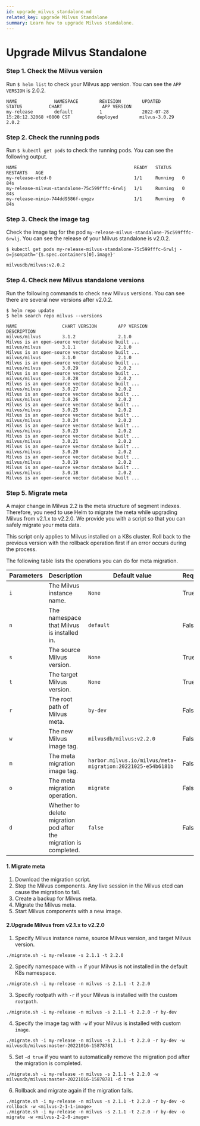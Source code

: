 ```yaml
---
id: upgrade_milvus_standalone.md
related_key: upgrade Milvus Standalone
summary: Learn how to upgrade Milvus standalone.
---
```


# Upgrade Milvus Standalone

### Step 1. Check the Milvus version

Run `$ helm list` to check your Milvus app version. You can see the `APP VERSION` is 2.0.2. 

```
NAME              NAMESPACE        REVISION        UPDATED                                     STATUS          CHART               APP VERSION
my-release        default          1               2022-07-28 15:28:12.32068 +0800 CST          deployed        milvus-3.0.29        2.0.2
```

### Step 2. Check the running pods

Run `$ kubectl get pods` to check the running pods. You can see the following output.

```
NAME                                            READY   STATUS    RESTARTS   AGE
my-release-etcd-0                               1/1     Running   0          84s
my-release-milvus-standalone-75c599fffc-6rwlj   1/1     Running   0          84s
my-release-minio-744dd9586f-qngzv               1/1     Running   0          84s
```

### Step 3. Check the image tag

Check the image tag for the pod `my-release-milvus-standalone-75c599fffc-6rwlj`. You can see the release of your Milvus standalone is v2.0.2.

```
$ kubectl get pods my-release-milvus-standalone-75c599fffc-6rwlj -o=jsonpath='{$.spec.containers[0].image}'
```

```
milvusdb/milvus:v2.0.2
```


### Step 4. Check new Milvus standalone versions

Run the following commands to check new Milvus versions. You can see there are several new versions after v2.0.2. 

```
$ helm repo update
$ helm search repo milvus --versions
```

```
NAME                 CHART VERSION        APP VERSION               DESCRIPTION
milvus/milvus        3.1.2                2.1.0                     Milvus is an open-source vector database built ...
milvus/milvus        3.1.1                2.1.0                     Milvus is an open-source vector database built ...
milvus/milvus        3.1.0                2.1.0                     Milvus is an open-source vector database built ...
milvus/milvus        3.0.29               2.0.2                     Milvus is an open-source vector database built ...
milvus/milvus        3.0.28               2.0.2                     Milvus is an open-source vector database built ...
milvus/milvus        3.0.27               2.0.2                     Milvus is an open-source vector database built ...
milvus/milvus        3.0.26               2.0.2                     Milvus is an open-source vector database built ...
milvus/milvus        3.0.25               2.0.2                     Milvus is an open-source vector database built ...
milvus/milvus        3.0.24               2.0.2                     Milvus is an open-source vector database built ...
milvus/milvus        3.0.23               2.0.2                     Milvus is an open-source vector database built ...
milvus/milvus        3.0.21               2.0.2                     Milvus is an open-source vector database built ...
milvus/milvus        3.0.20               2.0.2                     Milvus is an open-source vector database built ...
milvus/milvus        3.0.19               2.0.2                     Milvus is an open-source vector database built ...
milvus/milvus        3.0.18               2.0.2                     Milvus is an open-source vector database built ...
```

### Step 5. Migrate meta
A major change in Milvus 2.2 is the meta structure of segment indexes. Therefore, you need to use Helm to migrate the meta while upgrading Milvus from v2.1.x to v2.2.0. We provide you with a script so that you can safely migrate your meta data.

This script only applies to Milvus installed on a K8s cluster. Roll back to the previous version with the rollback operation first if an error occurs during the process.

The following table lists the operations you can do for meta migration.

| Parameters   | Description                                                      | Default value                    | Required                |
| ------------ | ---------------------------------------------------------------- | ---------------------------- | ----------------------- |
| `i`          | The Milvus instance name.                                 | `None`                         | True                    |
| `n`          | The namespace that Milvus is installed in.                | `default`                      | False                   |
| `s`          | The source Milvus version.                                | `None`                         | True                    |
| `t`          | The target Milvus version.                               | `None`                         | True                    |
| `r`          | The root path of Milvus meta.                             | `by-dev`                       | False                   |
| `w`          | The new Milvus image tag.                                 | `milvusdb/milvus:v2.2.0`       | False                   |
| `m`          | The meta migration image tag.                             | `harbor.milvus.io/milvus/meta-migration:20221025-e54b6181b`       | False                   |
| `o`          | The meta migration operation.                             | `migrate`                      | False                   |
| `d`          | Whether to delete migration pod after the migration is completed.          | `false`                        | False                   |

#### 1. Migrate meta

1. Download the migration script.
2. Stop the Milvus components. Any live session in the Milvus etcd can cause the migration to fail.
3. Create a backup for Milvus meta.
4. Migrate the Milvus meta.
5. Start Milvus components with a new image.

#### 2.Upgrade Milvus from v2.1.x to v2.2.0

1. Specify Milvus instance name, source Milvus version, and target Milvus version.

```
./migrate.sh -i my-release -s 2.1.1 -t 2.2.0
```

2. Specify namespace with `-n` if your Milvus is not installed in the default K8s namespace.

```
./migrate.sh -i my-release -n milvus -s 2.1.1 -t 2.2.0
```

3. Specify rootpath with `-r` if your Milvus is installed with the custom `rootpath`.

```
./migrate.sh -i my-release -n milvus -s 2.1.1 -t 2.2.0 -r by-dev
```

4. Specify the image tag with `-w` if your Milvus is installed with custom `image`.

```
./migrate.sh -i my-release -n milvus -s 2.1.1 -t 2.2.0 -r by-dev -w milvusdb/milvus:master-20221016-15878781
```

5. Set `-d true` if you want to automatically remove the migration pod after the migration is completed.

```
./migrate.sh -i my-release -n milvus -s 2.1.1 -t 2.2.0 -w milvusdb/milvus:master-20221016-15878781 -d true
```

6. Rollback and migrate again if the migration fails.

```
./migrate.sh -i my-release -n milvus -s 2.1.1 -t 2.2.0 -r by-dev -o rollback -w <milvus-2-1-1-image>
./migrate.sh -i my-release -n milvus -s 2.1.1 -t 2.2.0 -r by-dev -o migrate -w <milvus-2-2-0-image>
```

